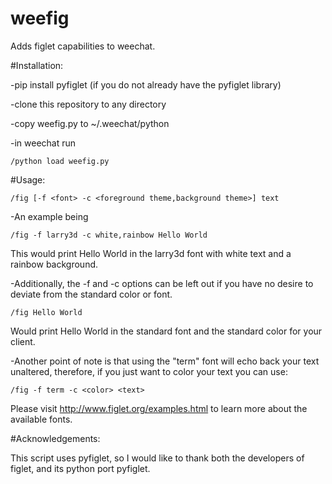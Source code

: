 # weefig
Adds figlet capabilities to weechat.

#Installation:

-pip install pyfiglet (if you do not already have the pyfiglet library)

-clone this repository to any directory

-copy weefig.py to ~/.weechat/python

-in weechat run 
```
/python load weefig.py
```
#Usage:
```
/fig [-f <font> -c <foreground theme,background theme>] text
```
-An example being 
```
/fig -f larry3d -c white,rainbow Hello World
```
This would print Hello World in the larry3d font with white text and a rainbow background.

-Additionally, the -f and -c options can be left out if you have no desire to deviate from the standard color or font.
```
/fig Hello World
```
Would print Hello World in the standard font and the standard color for your client.

-Another point of note is that using the "term" font will echo back your text unaltered, therefore, if you just want to color your text you can use:
```
/fig -f term -c <color> <text>
```

Please visit http://www.figlet.org/examples.html to learn more about the available fonts.

#Acknowledgements:

This script uses pyfiglet, so I would like to thank both the developers of figlet, and its python port pyfiglet.
